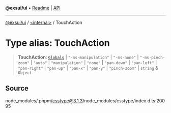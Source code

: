 **@exsui/ui** • [Readme](../../README.md) \| [API](../../globals.md)

***

[@exsui/ui](../../README.md) / [\<internal\>](../README.md) / TouchAction

# Type alias: TouchAction

> **TouchAction**: [`Globals`](Globals.md) \| `"-ms-manipulation"` \| `"-ms-none"` \| `"-ms-pinch-zoom"` \| `"auto"` \| `"manipulation"` \| `"none"` \| `"pan-down"` \| `"pan-left"` \| `"pan-right"` \| `"pan-up"` \| `"pan-x"` \| `"pan-y"` \| `"pinch-zoom"` \| `string` & `Object`

## Source

node\_modules/.pnpm/csstype@3.1.3/node\_modules/csstype/index.d.ts:20095
